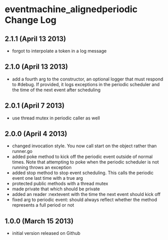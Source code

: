 eventmachine_alignedperiodic Change Log
=======================================

2.1.1 (April 13 2013)
---------------------

* forgot to interpolate a token in a log message

2.1.0 (April 13 2013)
---------------------

* add a fourth arg to the constructor, an optional logger that must respond to #debug.  If provided, it logs exceptions in the periodic scheduler and the time of the next event after scheduling

2.0.1 (April 7 2013)
--------------------

* use thread mutex in periodic caller as well

2.0.0 (April 4 2013)
--------------------

* changed invocation style.  You now call start on the object rather than runner.go
* added poke method to kick off the periodic event outside of normal times. Note that attempting to poke when the periodic scheduler is not running throws an exception
* added stop method to stop event scheduling.  This calls the periodic event one last time with a true arg
* protected public methods with a thread mutex
* made private that which should be private
* added an reader :nextevent with the time the next event should kick off
* fixed arg to periodic event: should always reflect whether the method represents a full period or not

1.0.0 (March 15 2013)
---------------------

* initial version released on Github

